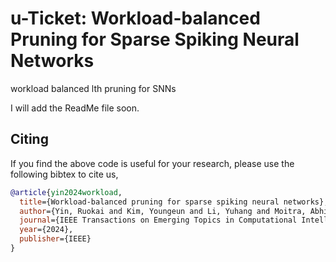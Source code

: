 # u-Ticket: Workload-balanced Pruning for Sparse Spiking Neural Networks
workload balanced lth pruning for SNNs 

I will add the ReadMe file soon.


## Citing

If you find the above code is useful for your research, please use the following bibtex to cite us,
```bibtex
@article{yin2024workload,
  title={Workload-balanced pruning for sparse spiking neural networks},
  author={Yin, Ruokai and Kim, Youngeun and Li, Yuhang and Moitra, Abhishek and Satpute, Nitin and Hambitzer, Anna and Panda, Priyadarshini},
  journal={IEEE Transactions on Emerging Topics in Computational Intelligence},
  year={2024},
  publisher={IEEE}
}